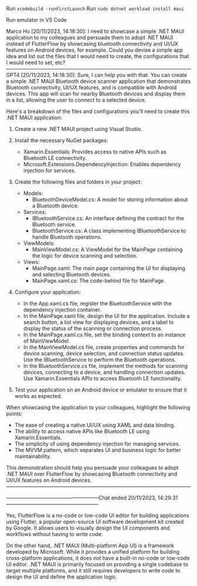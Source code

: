 Run ```xcodebuild -runFirstLaunch```
Run ```sudo dotnet workload install maui```

Run emulator in VS Code

Marco Ho [20/11/2023, 14:18:30]:
I need to showcase a simple .NET MAUI application to my colleagues and persuade them to adopt .NET MAUI instead of FlutterFlow by showcasing bluetooth connectivity and UI/UX features on Android devices, for example. Could you devise a simple app idea and list out the files that I would need to create, the configurations that I would need to set, etc?
————————————————————————————————————
GPT4 [20/11/2023, 14:18:30]:
Sure, I can help you with that. You can create a simple .NET MAUI Bluetooth device scanner application that demonstrates Bluetooth connectivity, UI/UX features, and is compatible with Android devices. This app will scan for nearby Bluetooth devices and display them in a list, allowing the user to connect to a selected device.

Here's a breakdown of the files and configurations you'll need to create this .NET MAUI application:

1. Create a new .NET MAUI project using Visual Studio.

2. Install the necessary NuGet packages:
   - Xamarin.Essentials: Provides access to native APIs such as Bluetooth LE connectivity.
   - Microsoft.Extensions.DependencyInjection: Enables dependency injection for services.

3. Create the following files and folders in your project:

   - Models:
     - BluetoothDeviceModel.cs: A model for storing information about a Bluetooth device.
   - Services:
     - IBluetoothService.cs: An interface defining the contract for the Bluetooth service.
     - BluetoothService.cs: A class implementing IBluetoothService to handle Bluetooth operations.
   - ViewModels:
     - MainViewModel.cs: A ViewModel for the MainPage containing the logic for device scanning and selection.
   - Views:
     - MainPage.xaml: The main page containing the UI for displaying and selecting Bluetooth devices.
     - MainPage.xaml.cs: The code-behind file for MainPage.

4. Configure your application:

   - In the App.xaml.cs file, register the BluetoothService with the dependency injection container.
   - In the MainPage.xaml file, design the UI for the application. Include a search button, a list view for displaying devices, and a label to display the status of the scanning or connection process.
   - In the MainPage.xaml.cs file, set the binding context to an instance of MainViewModel.
   - In the MainViewModel.cs file, create properties and commands for device scanning, device selection, and connection status updates. Use the IBluetoothService to perform the Bluetooth operations.
   - In the BluetoothService.cs file, implement the methods for scanning devices, connecting to a device, and handling connection updates. Use Xamarin.Essentials APIs to access Bluetooth LE functionality.

5. Test your application on an Android device or emulator to ensure that it works as expected.

When showcasing the application to your colleagues, highlight the following points:

   - The ease of creating a native UI/UX using XAML and data binding.
   - The ability to access native APIs like Bluetooth LE using Xamarin.Essentials.
   - The simplicity of using dependency injection for managing services.
   - The MVVM pattern, which separates UI and business logic for better maintainability.

This demonstration should help you persuade your colleagues to adopt .NET MAUI over FlutterFlow by showcasing Bluetooth connectivity and UI/UX features on Android devices.
————————————————————————————————————

——————————————————Chat ended  20/11/2023, 14:29:31——————————————————

Yes, FlutterFlow is a no-code or low-code UI editor for building applications using Flutter, a popular open-source UI software development kit created by Google. It allows users to visually design the UI components and workflows without having to write code.

On the other hand, .NET MAUI (Multi-platform App UI) is a framework developed by Microsoft. While it provides a unified platform for building cross-platform applications, it does not have a built-in no-code or low-code UI editor. .NET MAUI is primarily focused on providing a single codebase to target multiple platforms, and it still requires developers to write code to design the UI and define the application logic.
